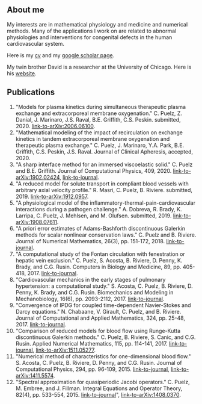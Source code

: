 ## About me
My interests are in mathematical physiology and medicine and numerical methods.  Many of the applications I work on are related to abnormal physiologies and interventions for congenital defects in the human cardiovascular system.  

Here is my [cv](cpuelzcv2.pdf) and my [google scholar page](https://scholar.google.com/citations?user=1ZWd9TIAAAAJ&hl=en).

My twin brother David is a researcher at the University of Chicago.  Here is his [website](https://www.davidpuelz.com/).

## Publications
1. "Models for plasma kinetics during simultaneous therapeutic plasma exchange and extracorporeal membrane oxygenation." C. Puelz, Z. Danial, J. Marinaro, J.S. Raval, B.E. Griffith, C.S. Peskin. submitted, 2020. [link-to-arXiv:2006.06100](https://arxiv.org/abs/2006.06100).
2. "Mathematical modeling of the impact of recirculation on exchange kinetics in tandem extracorporeal membrane oxygenation and therapeutic plasma exchange." C. Puelz, J. Marinaro, Y.A. Park, B.E. Griffith, C.S. Peskin, J.S. Raval. Journal of Clinical Apheresis, accepted, 2020.   
3. "A sharp interface method for an immersed viscoelastic solid." C. Puelz and B.E. Griffith. Journal of Computational Physics, 409, 2020. [link-to-arXiv:1902.02424](https://arxiv.org/abs/1902.02424), [link-to-journal](https://www.sciencedirect.com/science/article/pii/S0021999119309222).  
4. "A reduced model for solute transport in compliant blood vessels with arbitrary axial velocity profile." R. Masri, C. Puelz, B. Riviere. submitted, 2019. [link-to-arXiv:1912.0957](https://arxiv.org/abs/1912.09587).  
5. "A physiological model of the inflammatory-thermal-pain-cardiovascular interactions during a pathogen challenge." A. Dobreva, R. Brady, K. Larripa, C. Puelz, J. Mehlsen, and M. Olufsen. submitted, 2019. [link-to-arXiv:1908.07611](https://arxiv.org/abs/1908.07611).  
6. "A priori error estimates of Adams-Bashforth discontinuous Galerkin methods for scalar nonlinear conservation laws." C. Puelz and B. Riviere. Journal of Numerical Mathematics, 26(3), pp. 151-172, 2018. [link-to-journal](https://www.degruyter.com/view/j/jnma.2018.26.issue-3/jnma-2017-0011/jnma-2017-0011.xml?format=INT").  
7. "A computational study of the Fontan circulation with fenestration or hepatic vein exclusion." C. Puelz, S. Acosta, B. Riviere, D. Penny, K. Brady, and C.G. Rusin. Computers in Biology and Medicine, 89, pp. 405-418, 2017. [link-to-journal](http://www.sciencedirect.com/science/article/pii/S0010482517302834).
8. "Cardiovascular mechanics in the early stages of pulmonary hypertension: a computational study." S. Acosta, C. Puelz, B. Riviere, D. Penny, K. Brady, and C.G. Rusin. Biomechanics and Modeling in Mechanobiology, 16(6), pp. 2093-2112, 2017. [link-to-journal](https://link.springer.com/article/10.1007/s10237-017-0940-4).
9. "Convergence of IPDG for coupled time-dependent Navier-Stokes and Darcy equations." N. Chabaane, V. Girault, C. Puelz, and B. Riviere. Journal of Computational and Applied Mathematics, 324, pp. 25-48, 2017. [link-to-journal](http://www.sciencedirect.com/science/article/pii/S0377042717301577).
10. "Comparison of reduced models for blood flow using Runge-Kutta discontinuous Galerkin methods." C. Puelz, B. Riviere, S. Canic, and C.G. Rusin. Applied Numerical Mathematics, 115, pp. 114-141, 2017. [link-to-journal](http://www.sciencedirect.com/science/article/pii/S0168927417300077), [link-to-arXiv:1511.05277](http://arxiv.org/abs/1511.05277).    
11. "Numerical method of characteristics for one-dimensional blood flow." S. Acosta, C. Puelz, B. Riviere, D. Penny, and C.G. Rusin. Journal of Computational Physics, 294, pp. 96-109, 2015. [link-to-journal](http://www.sciencedirect.com/science/article/pii/S0021999115002004#), [link-to-arXiv:1411.5574](http://arxiv.org/abs/1411.5574).  
12. "Spectral approximation for quasiperiodic Jacobi operators." C. Puelz, M. Embree, and J. Fillman. Integral Equations and Operator Theory, 82(4), pp. 533-554, 2015. [link-to-journal](http://link.springer.com/article/10.1007/s00020-014-2214-1)", [link-to-arXiv:1408.0370](http://arxiv.org/abs/1408.0370).

